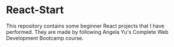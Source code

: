 # React-Start

This repository contains some beginner React projects that I have performed.
They are made by following Angela Yu's Complete Web Development Bootcamp course.
